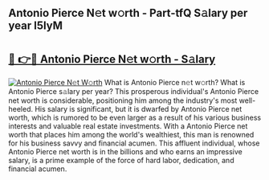 ## Antonio Pierce N𝚎t w𝚘rth - Part-tfQ S𝚊lary per year l5IyM

# <h2><a href="http://gc2mp5o.nevu.top/?p=Antonio+Pierce">🔗 👉🔴 Antonio Pierce N𝚎t w𝚘rth - S𝚊lary</a></h2>

[![Antonio Pierce N𝚎t W𝚘rth](https://i.imgur.com/Oavwk0R.jpeg)](http://gc2mp5o.nevu.top/?p=Antonio+Pierce)
What is Antonio Pierce n𝚎t w𝚘rth? What is Antonio Pierce s𝚊lary per year?
This prosperous individual's Antonio Pierce net worth is considerable, positioning him among the industry's most well-heeled. His salary is significant, but it is dwarfed by Antonio Pierce net worth, which is rumored to be even larger as a result of his various business interests and valuable real estate investments. With a Antonio Pierce net worth that places him among the world's wealthiest, this man is renowned for his business savvy and financial acumen. This affluent individual, whose Antonio Pierce net worth is in the billions and who earns an impressive salary, is a prime example of the force of hard labor, dedication, and financial acumen.
